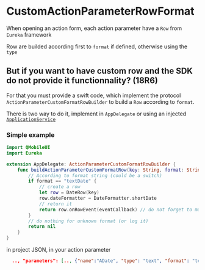
# CustomActionParameterRowFormat

When opening an action form, each action parameter have a `Row` from `Eureka` framework

Row are builded according first to `format` if defined, otherwise using the `type`


## But if you want to have custom row and the SDK do not provide it functionnality? (18R6)

For that you must provide a swift code,  which implement the protocol `ActionParameterCustomFormatRowBuilder` to build a `Row` according to `format`.

There is two way to do it, implement in `AppDelegate` or using an injected [`ApplicationService`](ApplicationService.md)

### Simple example

```swift
import QMobileUI
import Eureka

extension AppDelegate: ActionParameterCustomFormatRowBuilder {
    func buildActionParameterCustomFormatRow(key: String, format: String, onRowEvent eventCallback: @escaping OnRowEventCallback) -> ActionParameterCustomFormatRowType? {
        // According to format string (could be a switch)
        if format == "textDate" {
            // create a row
            let row = DateRow(key)
            row.dateFormatter = DateFormatter.shortDate
            // return it
            return row.onRowEvent(eventCallback) // do not forget to map event to callback
        }
        // do nothing for unknown format (or log it)
        return nil
    }
}
```

in project JSON, in your action parameter

```json
  .., "parameters": [.., {"name":"ADate", "type": "text", "format": "textDate"}]
```
